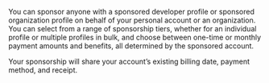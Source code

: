 You can sponsor anyone with a sponsored developer profile or sponsored organization profile on behalf of your personal account or an organization. You can select from a range of sponsorship tiers, whether for an individual profile or multiple profiles in bulk, and choose between one-time or monthly payment amounts and benefits, all determined by the sponsored account.

Your sponsorship will share your account’s existing billing date, payment method, and receipt.

